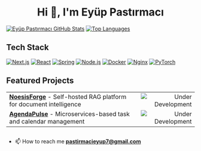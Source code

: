 # <div align="center">**Hi 👋, I'm Eyüp Pastırmacı**</div>
[![Eyüp Pastırmacı GitHub Stats](https://github-readme-stats.vercel.app/api?username=eyuppastirmaci&show_icons=true&hide_border=false&bg_color=0,0D1117,161B22,0D1117&title_color=58A6FF&text_color=8B949E&icon_color=79C0FF&rank_icon=github)](https://github.com/eyuppastirmaci)
[![Top Languages](https://github-readme-stats.vercel.app/api/top-langs/?username=eyuppastirmaci&layout=compact&hide_border=false&bg_color=0,0D1117,161B22,0D1117&title_color=58A6FF&text_color=8B949E)](https://github.com/eyuppastirmaci)

## **Tech Stack**
<p>

[![Next.js](https://img.shields.io/badge/Next-black?style=for-the-badge&logo=next.js&logoColor=white)](https://nextjs.org/)
[![React](https://img.shields.io/badge/react-%2320232a.svg?style=for-the-badge&logo=react&logoColor=%2361DAFB)](https://react.dev/)
[![Spring](https://img.shields.io/badge/spring-%236DB33F.svg?style=for-the-badge&logo=spring&logoColor=white)](https://spring.io/)
[![Node.js](https://img.shields.io/badge/node.js-6DA55F?style=for-the-badge&logo=node.js&logoColor=white)](https://nodejs.org/en/)
[![Docker](https://img.shields.io/badge/Docker-2CA5E0?style=for-the-badge&logo=docker&logoColor=white)](https://www.docker.com/)
[![Nginx](https://img.shields.io/badge/nginx-%23009639.svg?style=for-the-badge&logo=nginx&logoColor=white)](https://www.nginx.com/)
[![PyTorch](https://img.shields.io/badge/PyTorch-%23EE4C2C.svg?style=for-the-badge&logo=PyTorch&logoColor=white)](https://pytorch.org/)
</p>

## **Featured Projects**
<table>
  <tr>
    <td>
      <b><a href="https://github.com/eyuppastirmaci/noesis-forge">NoesisForge</a></b> - Self-hosted RAG platform for document intelligence
    </td>
    <td align="right" valign="middle">
      <img src="https://img.shields.io/badge/Status-Under%20Development-2188FF?style=flat-square&labelColor=0969DA&color=6B7280" alt="Under Development">
    </td>
  </tr>
  <tr>
    <td>
      <b><a href="https://github.com/eyuppastirmaci/agenda-pulse">AgendaPulse</a></b> - Microservices-based task and calendar management
    </td>
    <td align="right" valign="middle">
      <img src="https://img.shields.io/badge/Status-Under%20Development-2188FF?style=flat-square&labelColor=0969DA&color=6B7280" alt="Under Development">
    </td>
  </tr>
</table>

##
- 📫 How to reach me **pastirmacieyup7@gmail.com**
